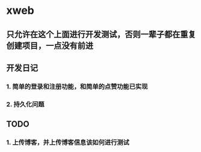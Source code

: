 # xweb
## 只允许在这个上面进行开发测试，否则一辈子都在重复创建项目，一点没有前进
## 开发日记
### 1. 简单的登录和注册功能，和简单的点赞功能已实现
### 2. 持久化问题

## TODO
### 1. 上传博客，并上传博客信息该如何进行测试